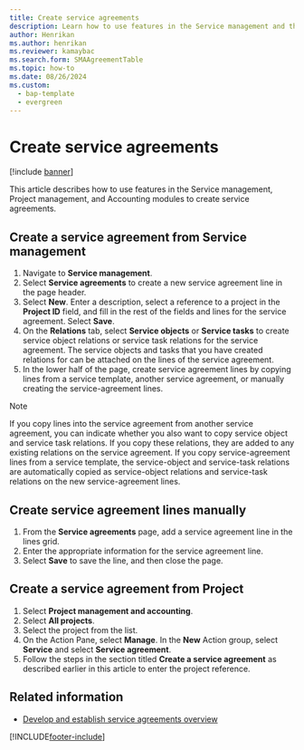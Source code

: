 ```yaml
---
title: Create service agreements
description: Learn how to use features in the Service management and the Project management and accounting modules to create service agreements.
author: Henrikan
ms.author: henrikan
ms.reviewer: kamaybac
ms.search.form: SMAAgreementTable
ms.topic: how-to
ms.date: 08/26/2024
ms.custom: 
  - bap-template
  - evergreen
---
```


# Create service agreements

[!include [banner](../includes/banner.md)]

This article describes how to use features in the Service management, Project management, and Accounting modules to create service agreements.

## Create a service agreement from Service management

1. Navigate to **Service management**.
1. Select **Service agreements** to create a new service agreement line in the page header.
1. Select **New**. Enter a description, select a reference to a project in the **Project ID** field, and fill in the rest of the fields and lines for the service agreement. Select **Save**.
1. On the **Relations** tab, select **Service objects** or **Service tasks** to create service object relations or service task relations for the service agreement. The service objects and tasks that you have created relations for can be attached on the lines of the service agreement.
1. In the lower half of the page, create service agreement lines by copying lines from a service template, another service agreement,
or manually creating the service-agreement lines.

> [!NOTE]
> If you copy lines into the service agreement from another service agreement, you can indicate whether you also want to copy service object and service task relations. If you copy these relations, they are added to any existing relations on the service agreement. If you copy service-agreement lines from a service template, the service-object and service-task relations are automatically copied as service-object relations and service-task relations on the new service-agreement lines.

## Create service agreement lines manually

1. From the **Service agreements** page, add a service agreement line in the lines grid.
1. Enter the appropriate information for the service agreement line.
1. Select **Save** to save the line, and then close the page.

## Create a service agreement from Project

1. Select **Project management and accounting**.
1. Select **All projects**.
1. Select the project from the list.
1. On the Action Pane, select **Manage**. In the **New** Action group, select **Service** and select **Service agreement**.
1. Follow the steps in the section titled **Create a service agreement** as described earlier in this article to enter the project reference.

## Related information

- [Develop and establish service agreements overview](service-agreements.md)

[!INCLUDE[footer-include](../../includes/footer-banner.md)]
